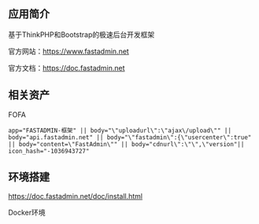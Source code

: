 ## 应用简介

基于ThinkPHP和Bootstrap的极速后台开发框架

官方网站：https://www.fastadmin.net

官方文档：https://doc.fastadmin.net

## 相关资产

FOFA

```http
app="FASTADMIN-框架" || body="\"uploadurl\":\"ajax\/upload\"" || body="api.fastadmin.net" || body="\"fastadmin\":{\"usercenter\":true" || body="content=\"FastAdmin\"" || body="cdnurl\":\"\",\"version"|| icon_hash="-1036943727"
```

## 环境搭建

https://doc.fastadmin.net/doc/install.html

Docker环境